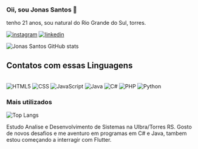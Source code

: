### Oii, sou Jonas Santos 👋
tenho 21 anos, sou natural do Rio Grande do Sul, torres.


[![instagram](https://img.shields.io/badge/Instagram-E4405F?style=for-the-badge&logo=instagram&logoColor=white)](https://www.instagram.com/santosh.jonas/)
[![linkedin](https://img.shields.io/badge/LinkedIn-0077B5?style=for-the-badge&logo=linkedin&logoColor=white)](https://www.linkedin.com/in/jonas-hahn-dos-santos-7ab5a7304/)

![Jonas Santos GitHub stats](https://github-readme-stats.vercel.app/api?username=JonasHahndosSantos&show_icons=true&theme=onedark)


## Contatos com essas Linguagens
<div  style="display:inline-block;"><br>
    <img aligm="center" alt="HTML5" src="https://img.shields.io/badge/HTML5-E34F26?style=for-the-badge&logo=html5&logoColor=white">
    <img aligm="center" alt="CSS" src="https://img.shields.io/badge/CSS3-1572B6?style=for-the-badge&logo=css3&logoColor=white">
    <img aligm="center" alt="JavaScript" src="https://img.shields.io/badge/JavaScript-323330?style=for-the-badge&logo=javascript&logoColor=F7DF1E">
    <img aligm="center" alt="Java" src="https://img.shields.io/badge/Java-ED8B00?style=for-the-badge&logo=openjdk&logoColor=white">
    <img aligm="center" alt="C#" src="https://img.shields.io/badge/C%23-239120?style=for-the-badge&logo=c-sharp&logoColor=white">
    <img aligm="center" alt="PHP" src="https://img.shields.io/badge/PHP-777BB4?style=for-the-badge&logo=php&logoColor=white">
    <img aligm="center" alt="Python" src="https://img.shields.io/badge/Python-14354C?style=for-the-badge&logo=python&logoColor=white">
  
</div>


### Mais utilizados

![Top Langs](https://github-readme-stats.vercel.app/api/top-langs/?username=JonasHahndosSantos&hide_progress=demo) <br>

Estudo Analise e Desenvolvimento de Sistemas na Ulbra/Torres RS. 
Gosto de novos desafios e me aventuro em programas em C# e Java, tambem estou começando a interragir com Flutter.
